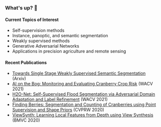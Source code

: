 
### What's up? 👋

#### Current Topics of Interest
* Self-supervision methods
* Instance, panoptic, and semantic segmentation
* Weakly supervised methods
* Generative Adversarial Networks
* Applications in precision agriculture and remote sensing

#### Recent Publications
* [Towards Single Stage Weakly Supervised Semantic Segmentation](https://arxiv.org/pdf/2106.10309.pdf) (Arxiv)
* [AI on the Bog: Monitoring and Evaluating Cranberry Crop Risk](https://openaccess.thecvf.com/content/WACV2021/papers/Akiva_AI_on_the_Bog_Monitoring_and_Evaluating_Cranberry_Crop_Risk_WACV_2021_paper.pdf) (WACV 2021)
* [H2O-Net: Self-Supervised Flood Segmentation via Adversarial Domain Adaptation and Label Refinement](https://openaccess.thecvf.com/content/WACV2021/papers/Akiva_H2O-Net_Self-Supervised_Flood_Segmentation_via_Adversarial_Domain_Adaptation_and_Label_WACV_2021_paper.pdf) (WACV 2021)
* [Finding Berries: Segmentation and Counting of Cranberries using Point Supervision and Shape Priors](https://openaccess.thecvf.com/content_CVPRW_2020/papers/w5/Akiva_Finding_Berries_Segmentation_and_Counting_of_Cranberries_Using_Point_Supervision_CVPRW_2020_paper.pdf) (CVPRW 2020)
* [ViewSynth: Learning Local Features from Depth using View Synthesis](https://arxiv.org/pdf/1911.10248.pdf) (BMVC 2020)
<!--
**periakiva/periakiva** is a ✨ _special_ ✨ repository because its `README.md` (this file) appears on your GitHub profile.

Here are some ideas to get you started:

- 🔭 I’m currently working on ...
- 🌱 I’m currently learning ...
- 👯 I’m looking to collaborate on ...
- 🤔 I’m looking for help with ...
- 💬 Ask me about ...
- 📫 How to reach me: ...
- 😄 Pronouns: ...
- ⚡ Fun fact: ...
-->
